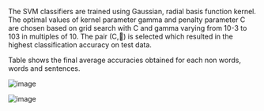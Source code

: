 The SVM classifiers are trained using Gaussian, radial basis function kernel. The optimal values of kernel parameter gamma and penalty parameter C are chosen based on grid search with C and gamma varying from 10-3 to 103 in multiples of 10.
The pair (C,) is selected which resulted in the highest classification accuracy on test data.

Table shows the final average accuracies obtained for each non words, words and sentences.

![image](https://github.com/Anshul-AM/Dysarthric-Speech-Classification-/assets/150291680/bd941601-4724-4251-a7b9-8fef8d2ac018)

![image](https://github.com/Anshul-AM/Dysarthric-Speech-Classification-/assets/150291680/323b2598-f22a-4154-af8c-23f46eb9e299)
